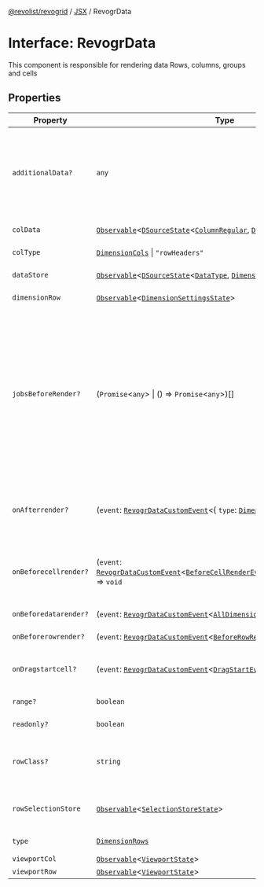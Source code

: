 [@revolist/revogrid](README.md) / [JSX](Namespace.JSX.md) / RevogrData

# Interface: RevogrData

This component is responsible for rendering data
Rows, columns, groups and cells

## Properties

| Property | Type | Description | Defined in |
| ------ | ------ | ------ | ------ |
| `additionalData?` | `any` | Additional data to pass to renderer Used in plugins such as vue or react to pass root app entity to cells | [src/components.d.ts:1689](https://github.com/revolist/revogrid/blob/78d14b7c443343ec06c8d385824462d784f2615f/src/components.d.ts#L1689) |
| `colData` | [`Observable`](TypeAlias.Observable.md)\<[`DSourceState`](TypeAlias.DSourceState.md)\<[`ColumnRegular`](Interface.ColumnRegular.md), [`DimensionCols`](TypeAlias.DimensionCols.md)\>\> | Column source | [src/components.d.ts:1693](https://github.com/revolist/revogrid/blob/78d14b7c443343ec06c8d385824462d784f2615f/src/components.d.ts#L1693) |
| `colType` | [`DimensionCols`](TypeAlias.DimensionCols.md) \| `"rowHeaders"` | Column data type | [src/components.d.ts:1697](https://github.com/revolist/revogrid/blob/78d14b7c443343ec06c8d385824462d784f2615f/src/components.d.ts#L1697) |
| `dataStore` | [`Observable`](TypeAlias.Observable.md)\<[`DSourceState`](TypeAlias.DSourceState.md)\<[`DataType`](TypeAlias.DataType.md), [`DimensionRows`](TypeAlias.DimensionRows.md)\>\> | Data rows source | [src/components.d.ts:1701](https://github.com/revolist/revogrid/blob/78d14b7c443343ec06c8d385824462d784f2615f/src/components.d.ts#L1701) |
| `dimensionRow` | [`Observable`](TypeAlias.Observable.md)\<[`DimensionSettingsState`](Interface.DimensionSettingsState.md)\> | Dimension settings Y | [src/components.d.ts:1705](https://github.com/revolist/revogrid/blob/78d14b7c443343ec06c8d385824462d784f2615f/src/components.d.ts#L1705) |
| `jobsBeforeRender?` | (`Promise`\<`any`\> \| () => `Promise`\<`any`\>)[] | Prevent rendering until job is done. Can be used for initial rendering performance improvement. When several plugins require initial rendering this will prevent double initial rendering. | [src/components.d.ts:1709](https://github.com/revolist/revogrid/blob/78d14b7c443343ec06c8d385824462d784f2615f/src/components.d.ts#L1709) |
| `onAfterrender?` | (`event`: [`RevogrDataCustomEvent`](Interface.RevogrDataCustomEvent.md)\<\{ `type`: [`DimensionRows`](TypeAlias.DimensionRows.md); \}\>) => `void` | When data render finished for the designated type | [src/components.d.ts:1713](https://github.com/revolist/revogrid/blob/78d14b7c443343ec06c8d385824462d784f2615f/src/components.d.ts#L1713) |
| `onBeforecellrender?` | (`event`: [`RevogrDataCustomEvent`](Interface.RevogrDataCustomEvent.md)\<[`BeforeCellRenderEvent`](Interface.BeforeCellRenderEvent.md)\<[`CellTemplateProp`](Interface.CellTemplateProp.md)\>\>) => `void` | Before each cell render function. Allows to override cell properties | [src/components.d.ts:1717](https://github.com/revolist/revogrid/blob/78d14b7c443343ec06c8d385824462d784f2615f/src/components.d.ts#L1717) |
| `onBeforedatarender?` | (`event`: [`RevogrDataCustomEvent`](Interface.RevogrDataCustomEvent.md)\<[`AllDimensionType`](Interface.AllDimensionType.md)\>) => `void` | Before data render | [src/components.d.ts:1721](https://github.com/revolist/revogrid/blob/78d14b7c443343ec06c8d385824462d784f2615f/src/components.d.ts#L1721) |
| `onBeforerowrender?` | (`event`: [`RevogrDataCustomEvent`](Interface.RevogrDataCustomEvent.md)\<[`BeforeRowRenderEvent`](Interface.BeforeRowRenderEvent.md)\<`any`\>\>) => `void` | Before each row render | [src/components.d.ts:1725](https://github.com/revolist/revogrid/blob/78d14b7c443343ec06c8d385824462d784f2615f/src/components.d.ts#L1725) |
| `onDragstartcell?` | (`event`: [`RevogrDataCustomEvent`](Interface.RevogrDataCustomEvent.md)\<[`DragStartEvent`](Interface.DragStartEvent.md)\>) => `void` | Event emitted on cell drag start | [src/components.d.ts:1729](https://github.com/revolist/revogrid/blob/78d14b7c443343ec06c8d385824462d784f2615f/src/components.d.ts#L1729) |
| `range?` | `boolean` | Range allowed | [src/components.d.ts:1733](https://github.com/revolist/revogrid/blob/78d14b7c443343ec06c8d385824462d784f2615f/src/components.d.ts#L1733) |
| `readonly?` | `boolean` | Readonly mode | [src/components.d.ts:1737](https://github.com/revolist/revogrid/blob/78d14b7c443343ec06c8d385824462d784f2615f/src/components.d.ts#L1737) |
| `rowClass?` | `string` | Defines property from which to read row class | [src/components.d.ts:1741](https://github.com/revolist/revogrid/blob/78d14b7c443343ec06c8d385824462d784f2615f/src/components.d.ts#L1741) |
| `rowSelectionStore` | [`Observable`](TypeAlias.Observable.md)\<[`SelectionStoreState`](TypeAlias.SelectionStoreState.md)\> | Selection, range, focus for row selection | [src/components.d.ts:1745](https://github.com/revolist/revogrid/blob/78d14b7c443343ec06c8d385824462d784f2615f/src/components.d.ts#L1745) |
| `type` | [`DimensionRows`](TypeAlias.DimensionRows.md) | Row data type | [src/components.d.ts:1749](https://github.com/revolist/revogrid/blob/78d14b7c443343ec06c8d385824462d784f2615f/src/components.d.ts#L1749) |
| `viewportCol` | [`Observable`](TypeAlias.Observable.md)\<[`ViewportState`](Interface.ViewportState.md)\> | Viewport X | [src/components.d.ts:1753](https://github.com/revolist/revogrid/blob/78d14b7c443343ec06c8d385824462d784f2615f/src/components.d.ts#L1753) |
| `viewportRow` | [`Observable`](TypeAlias.Observable.md)\<[`ViewportState`](Interface.ViewportState.md)\> | Viewport Y | [src/components.d.ts:1757](https://github.com/revolist/revogrid/blob/78d14b7c443343ec06c8d385824462d784f2615f/src/components.d.ts#L1757) |
